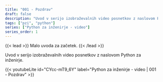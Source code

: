```yaml
---
title: "001 - Pozdrav"
draft: false
description: "Uvod v serijo izobraževalnih video posnetkov z naslovom Python za inženirje."
tags: ["pzi", "python"]
series: ["Python za inženirje - video"]
series_order: 1
---
```


{{< lead >}}
Malo uvoda za začetek.
{{< /lead >}}

Uvod v serijo izobraževalnih video posnetkov z naslovom Python za inženirje.

{{< youtubeLite id="CYcc-mT9_6Y" label="Python za inženirje - video | 001 - Pozdrav" >}}
